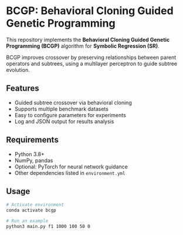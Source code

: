 # BCGP: Behavioral Cloning Guided Genetic Programming

This repository implements the **Behavioral Cloning Guided Genetic Programming (BCGP)** algorithm for **Symbolic Regression (SR)**.

BCGP improves crossover by preserving relationships between parent operators and subtrees, using a multilayer perceptron to guide subtree evolution.  

## Features
- Guided subtree crossover via behavioral cloning
- Supports multiple benchmark datasets
- Easy to configure parameters for experiments
- Log and JSON output for results analysis

## Requirements
- Python 3.8+
- NumPy, pandas
- Optional: PyTorch for neural network guidance
- Other dependencies listed in `environment.yml`

## Usage
```bash
# Activate environment
conda activate bcgp

# Run an example
python3 main.py f1 1000 100 50 0
